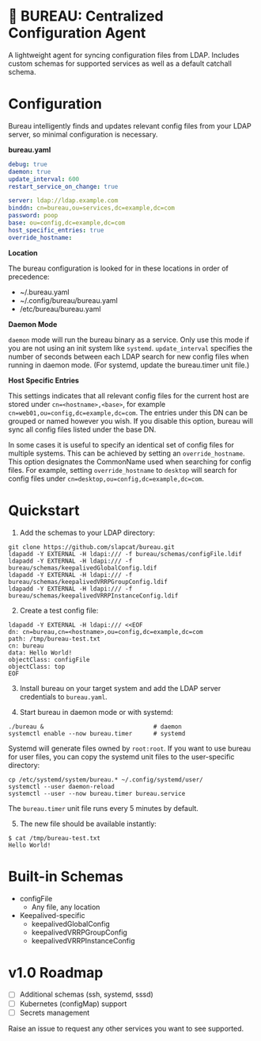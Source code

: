 # :card_index: BUREAU: Centralized Configuration Agent

A lightweight agent for syncing configuration files from LDAP. Includes custom schemas for supported services as well as a default catchall schema.

# Configuration
Bureau intelligently finds and updates relevant config files from your LDAP server, so minimal configuration is necessary.

**bureau.yaml**
```yaml
debug: true
daemon: true
update_interval: 600
restart_service_on_change: true

server: ldap://ldap.example.com
binddn: cn=bureau,ou=services,dc=example,dc=com
password: poop
base: ou=config,dc=example,dc=com
host_specific_entries: true
override_hostname:
```

**Location**

The bureau configuration is looked for in these locations in order of precedence:
- ~/.bureau.yaml
- ~/.config/bureau/bureau.yaml
- /etc/bureau/bureau.yaml

**Daemon Mode**

`daemon` mode will run the bureau binary as a service. Only use this mode if you are not using an init system like `systemd`. `update_interval` specifies the number of seconds between each LDAP search for new config files when running in daemon mode. (For systemd, update the bureau.timer unit file.)

**Host Specific Entries**

This settings indicates that all relevant config files for the current host are stored under `cn=<hostname>,<base>`, for example `cn=web01,ou=config,dc=example,dc=com`. The entries under this DN can be grouped or named however you wish. If you disable this option, bureau will sync all config files listed under the base DN.

In some cases it is useful to specify an identical set of config files for multiple systems. This can be achieved by setting an `override_hostname`. This option designates the CommonName used when searching for config files. For example, setting `override_hostname` to `desktop` will search for config files under `cn=desktop,ou=config,dc=example,dc=com`.

# Quickstart
1. Add the schemas to your LDAP directory:
```
git clone https://github.com/slapcat/bureau.git
ldapadd -Y EXTERNAL -H ldapi:/// -f bureau/schemas/configFile.ldif
ldapadd -Y EXTERNAL -H ldapi:/// -f bureau/schemas/keepalivedGlobalConfig.ldif
ldapadd -Y EXTERNAL -H ldapi:/// -f bureau/schemas/keepalivedVRRPGroupConfig.ldif
ldapadd -Y EXTERNAL -H ldapi:/// -f bureau/schemas/keepalivedVRRPInstanceConfig.ldif
```

2. Create a test config file:
```
ldapadd -Y EXTERNAL -H ldapi:/// <<EOF
dn: cn=bureau,cn=<hostname>,ou=config,dc=example,dc=com
path: /tmp/bureau-test.txt
cn: bureau
data: Hello World!
objectClass: configFile
objectClass: top
EOF
```

3. Install bureau on your target system and add the LDAP server credentials to `bureau.yaml`.

4. Start bureau in daemon mode or with systemd:
```
./bureau &                               # daemon
systemctl enable --now bureau.timer      # systemd
```

Systemd will generate files owned by `root:root`. If you want to use bureau for user files, you can copy the systemd unit files to the user-specific directory:
```
cp /etc/systemd/system/bureau.* ~/.config/systemd/user/
systemctl --user daemon-reload
systemctl --user --now bureau.timer bureau.service
```

The `bureau.timer` unit file runs every 5 minutes by default.

5. The new file should be available instantly:
```
$ cat /tmp/bureau-test.txt
Hello World!
```

# Built-in Schemas
- configFile
  - Any file, any location
- Keepalived-specific
  - keepalivedGlobalConfig
  - keepalivedVRRPGroupConfig
  - keepalivedVRRPInstanceConfig

# v1.0 Roadmap
- [ ] Additional schemas (ssh, systemd, sssd)
- [ ] Kubernetes (configMap) support
- [ ] Secrets management

Raise an issue to request any other services you want to see supported.
